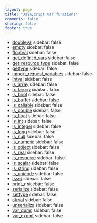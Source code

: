 ```yaml
---
layout: page
title: "JavaScript var functions"
comments: false
sharing: false
footer: true
---
```

<!-- Generated by Rakefile:build -->

 - [doubleval](/functions/doubleval)
sidebar: false
 - [empty](/functions/empty)
sidebar: false
 - [floatval](/functions/floatval)
sidebar: false
 - [get_defined_vars](/functions/get_defined_vars)
sidebar: false
 - [get_resource_type](/functions/get_resource_type)
sidebar: false
 - [gettype](/functions/gettype)
sidebar: false
 - [import_request_variables](/functions/import_request_variables)
sidebar: false
 - [intval](/functions/intval)
sidebar: false
 - [is_array](/functions/is_array)
sidebar: false
 - [is_binary](/functions/is_binary)
sidebar: false
 - [is_bool](/functions/is_bool)
sidebar: false
 - [is_buffer](/functions/is_buffer)
sidebar: false
 - [is_callable](/functions/is_callable)
sidebar: false
 - [is_double](/functions/is_double)
sidebar: false
 - [is_float](/functions/is_float)
sidebar: false
 - [is_int](/functions/is_int)
sidebar: false
 - [is_integer](/functions/is_integer)
sidebar: false
 - [is_long](/functions/is_long)
sidebar: false
 - [is_null](/functions/is_null)
sidebar: false
 - [is_numeric](/functions/is_numeric)
sidebar: false
 - [is_object](/functions/is_object)
sidebar: false
 - [is_real](/functions/is_real)
sidebar: false
 - [is_resource](/functions/is_resource)
sidebar: false
 - [is_scalar](/functions/is_scalar)
sidebar: false
 - [is_string](/functions/is_string)
sidebar: false
 - [is_unicode](/functions/is_unicode)
sidebar: false
 - [isset](/functions/isset)
sidebar: false
 - [print_r](/functions/print_r)
sidebar: false
 - [serialize](/functions/serialize)
sidebar: false
 - [settype](/functions/settype)
sidebar: false
 - [strval](/functions/strval)
sidebar: false
 - [unserialize](/functions/unserialize)
sidebar: false
 - [var_dump](/functions/var_dump)
sidebar: false
 - [var_export](/functions/var_export)
sidebar: false
